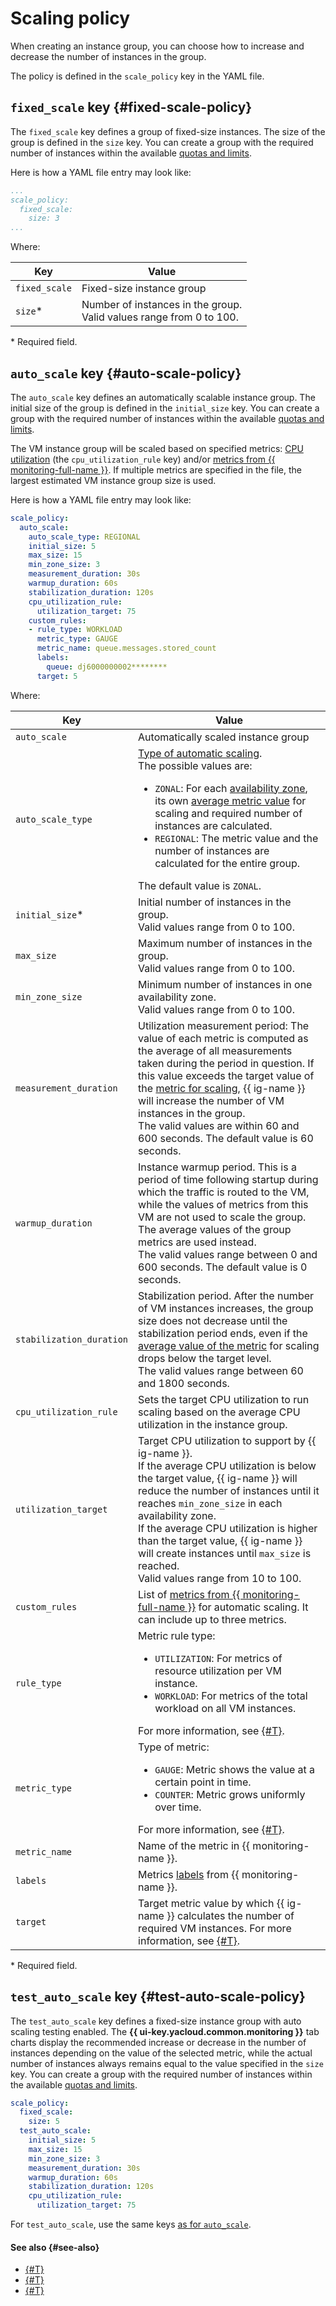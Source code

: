 # Scaling policy

When creating an instance group, you can choose how to increase and decrease the number of instances in the group.

The policy is defined in the `scale_policy` key in the YAML file.

## `fixed_scale` key {#fixed-scale-policy}

The `fixed_scale` key defines a group of fixed-size instances. The size of the group is defined in the `size` key. You can create a group with the required number of instances within the available [quotas and limits](../../limits.md).

Here is how a YAML file entry may look like:

```yaml
...
scale_policy:
  fixed_scale:
    size: 3
...
```

Where:

| Key | Value |
--- | ---
| `fixed_scale` | Fixed-size instance group |
| `size`* | Number of instances in the group.<br>Valid values range from 0 to 100. |

\* Required field.

## `auto_scale` key {#auto-scale-policy}

The `auto_scale` key defines an automatically scalable instance group. The initial size of the group is defined in the `initial_size` key. You can create a group with the required number of instances within the available [quotas and limits](../../limits.md).

The VM instance group will be scaled based on specified metrics: [CPU utilization](../scale.md#cpu-utilization) (the `cpu_utilization_rule` key) and/or [metrics from {{ monitoring-full-name }}](../scale.md#monitoring-metrics). If multiple metrics are specified in the file, the largest estimated VM instance group size is used.

Here is how a YAML file entry may look like:

```yaml
scale_policy:
  auto_scale:
    auto_scale_type: REGIONAL
    initial_size: 5
    max_size: 15
    min_zone_size: 3
    measurement_duration: 30s
    warmup_duration: 60s
    stabilization_duration: 120s
    cpu_utilization_rule:
      utilization_target: 75
    custom_rules:
    - rule_type: WORKLOAD
      metric_type: GAUGE
      metric_name: queue.messages.stored_count
      labels:
        queue: dj6000000002********
      target: 5
```

Where:

| Key | Value |
--- | ---
| `auto_scale` | Automatically scaled instance group |
| `auto_scale_type` | [Type of automatic scaling](../scale.md#auto-scale-type).<br/>The possible values are: <ul><li>`ZONAL`: For each [availability zone](../../../../overview/concepts/geo-scope.md), its own [average metric value](../scale.md#average-metric) for scaling and required number of instances are calculated.</li><li>`REGIONAL`: The metric value and the number of instances are calculated for the entire group.</li></ul> The default value is `ZONAL`. |
| `initial_size`* | Initial number of instances in the group.<br>Valid values range from 0 to 100. |
| `max_size` | Maximum number of instances in the group.<br>Valid values range from 0 to 100. |
| `min_zone_size` | Minimum number of instances in one availability zone.<br>Valid values range from 0 to 100. |
| `measurement_duration` | Utilization measurement period: The value of each metric is computed as the average of all measurements taken during the period in question. If this value exceeds the target value of the [metric for scaling](../scale.md#metrics), {{ ig-name }} will increase the number of VM instances in the group.<br>The valid values are within 60 and 600 seconds. The default value is 60 seconds. |
| `warmup_duration` | Instance warmup period. This is a period of time following startup during which the traffic is routed to the VM, while the values of metrics from this VM are not used to scale the group. The average values of the group metrics are used instead.<br>The valid values range between 0 and 600 seconds. The default value is 0 seconds. |
| `stabilization_duration` | Stabilization period. After the number of VM instances increases, the group size does not decrease until the stabilization period ends, even if the [average value of the metric](../scale.md#average-metric) for scaling drops below the target level.<br>The valid values range between 60 and 1800 seconds. |
| `cpu_utilization_rule` | Sets the target CPU utilization to run scaling based on the average CPU utilization in the instance group. |
| `utilization_target` | Target CPU utilization to support by {{ ig-name }}.<br>If the average CPU utilization is below the target value, {{ ig-name }} will reduce the number of instances until it reaches `min_zone_size` in each availability zone.<br>If the average CPU utilization is higher than the target value, {{ ig-name }} will create instances until `max_size` is reached.<br>Valid values range from 10 to 100. |
| `custom_rules` | List of [metrics from {{ monitoring-full-name }}](../scale.md#monitoring-metrics) for automatic scaling. It can include up to three metrics. |
| `rule_type` | Metric rule type:<ul><li>`UTILIZATION`: For metrics of resource utilization per VM instance.</li><li>`WORKLOAD`: For metrics of the total workload on all VM instances.</li></ul>For more information, see [{#T}](../scale.md#monitoring-metrics). |
| `metric_type` | Type of metric:<ul><li>`GAUGE`: Metric shows the value at a certain point in time.</li><li>`COUNTER`: Metric grows uniformly over time.</li></ul>For more information, see [{#T}](../scale.md#monitoring-metrics). |
| `metric_name` | Name of the metric in {{ monitoring-name }}. |
| `labels` | Metrics [labels](../../../../monitoring/concepts/data-model.md#label) from {{ monitoring-name }}. |
| `target` | Target metric value by which {{ ig-name }} calculates the number of required VM instances. For more information, see [{#T}](../scale.md#monitoring-metrics). |

\* Required field.

## `test_auto_scale` key {#test-auto-scale-policy}

The `test_auto_scale` key defines a fixed-size instance group with auto scaling testing enabled. The **{{ ui-key.yacloud.common.monitoring }}** tab charts display the recommended increase or decrease in the number of instances depending on the value of the selected metric, while the actual number of instances always remains equal to the value specified in the `size` key. You can create a group with the required number of instances within the available [quotas and limits](../../limits.md).

```yaml
scale_policy:
  fixed_scale:
    size: 5
  test_auto_scale:
    initial_size: 5
    max_size: 15
    min_zone_size: 3
    measurement_duration: 30s
    warmup_duration: 60s
    stabilization_duration: 120s
    cpu_utilization_rule:
      utilization_target: 75
```

For `test_auto_scale`, use the same keys [as for `auto_scale`](#auto-scale-policy).

#### See also {#see-also}

* [{#T}](healing-policy.md)
* [{#T}](allocation-policy.md)
* [{#T}](deploy-policy.md)
